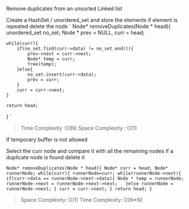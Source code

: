 Remove duplicates from an unsorted Linked list

Create a HashSet / unordered_set and store the elements
if element is repeated delete the node
`
Node* removeDuplicates(Node * head){
	unordered_set<int> no_set;
	Node * prev = NULL, curr = head;

	while(curr){
		if(no_set.find(curr->data) != no_set.end()){
			prev->next = curr->next;
			Node* temp = curr;
			free(temp);	
		}else{
			no_set.insert(curr->data);
			prev = curr;
		}
		curr = curr->next;
	}
	
	return head;
	
}
`
>Time Complexity :O(N)
>Space Complexity : O(1)


If temporary buffer is not allowed

Select the curr node and compare it with all the remaining nodes
if a duplicate node is found delete it

`
Node* removeDuplicates(Node * head){
	Node* curr = head;
	Node* runnerNode;
	while(curr){
		runnerNode=curr;
		while(runnerNode->next){
			if(curr->data == runnerNode->next->data){
				Node * temp = runnerNode;
				runnerNode->next = runnerNode->next->next;	
			}else
				runnerNode = runnerNode->next;
		}
		curr = curr->next;
	}
	return head;
}
`

>Space Complexity: O(1)
>Time Complexity: O(N*N)

